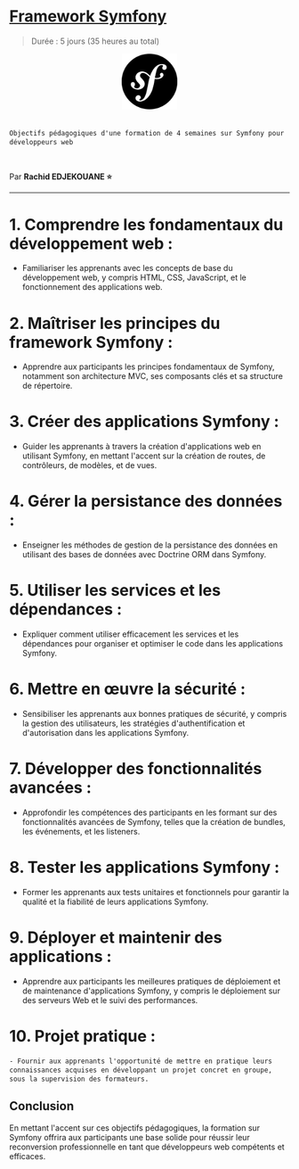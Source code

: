 # [Framework Symfony](https://symfony.com/)

> Durée : 5 jours (35 heures au total)

<center>
<img src="./context/img/logo.png" alt="symfony" width="100">
</center>

<br>

    Objectifs pédagogiques d'une formation de 4 semaines sur Symfony pour développeurs web

<br>

Par **Rachid EDJEKOUANE ⭐️**

---

# 1. Comprendre les fondamentaux du développement web :

-   Familiariser les apprenants avec les concepts de base du développement web, y compris HTML, CSS, JavaScript, et le fonctionnement des applications web.

# 2. Maîtriser les principes du framework Symfony :

-   Apprendre aux participants les principes fondamentaux de Symfony, notamment son architecture MVC, ses composants clés et sa structure de répertoire.

# 3. Créer des applications Symfony :

-   Guider les apprenants à travers la création d'applications web en utilisant Symfony, en mettant l'accent sur la création de routes, de contrôleurs, de modèles, et de vues.

# 4. Gérer la persistance des données :

-   Enseigner les méthodes de gestion de la persistance des données en utilisant des bases de données avec Doctrine ORM dans Symfony.

# 5. Utiliser les services et les dépendances :

-   Expliquer comment utiliser efficacement les services et les dépendances pour organiser et optimiser le code dans les applications Symfony.

# 6. Mettre en œuvre la sécurité :

-   Sensibiliser les apprenants aux bonnes pratiques de sécurité, y compris la gestion des utilisateurs, les stratégies d'authentification et d'autorisation dans les applications Symfony.

# 7. Développer des fonctionnalités avancées :

-   Approfondir les compétences des participants en les formant sur des fonctionnalités avancées de Symfony, telles que la création de bundles, les événements, et les listeners.

# 8. Tester les applications Symfony :

-   Former les apprenants aux tests unitaires et fonctionnels pour garantir la qualité et la fiabilité de leurs applications Symfony.

# 9. Déployer et maintenir des applications :

-   Apprendre aux participants les meilleures pratiques de déploiement et de maintenance d'applications Symfony, y compris le déploiement sur des serveurs Web et le suivi des performances.

# 10. Projet pratique :

    - Fournir aux apprenants l'opportunité de mettre en pratique leurs connaissances acquises en développant un projet concret en groupe, sous la supervision des formateurs.

## Conclusion

En mettant l'accent sur ces objectifs pédagogiques, la formation sur Symfony offrira aux participants une base solide pour réussir leur reconversion professionnelle en tant que développeurs web compétents et efficaces.
